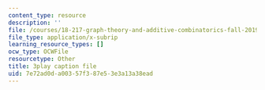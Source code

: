 ```yaml
---
content_type: resource
description: ''
file: /courses/18-217-graph-theory-and-additive-combinatorics-fall-2019/7e72ad0da00357f387e53e3a13a38ead_ydyiq1Z22gc.vtt
file_type: application/x-subrip
learning_resource_types: []
ocw_type: OCWFile
resourcetype: Other
title: 3play caption file
uid: 7e72ad0d-a003-57f3-87e5-3e3a13a38ead
---
```

